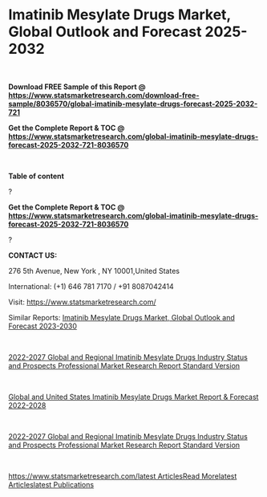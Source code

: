<h1>Imatinib Mesylate Drugs Market, Global Outlook and Forecast 2025-2032</h1><br/><p><strong>Download FREE Sample of this Report @ <a href="https://www.statsmarketresearch.com/download-free-sample/8036570/global-imatinib-mesylate-drugs-forecast-2025-2032-721">https://www.statsmarketresearch.com/download-free-sample/8036570/global-imatinib-mesylate-drugs-forecast-2025-2032-721</a></strong></p>
 
 
 
 <div><b>Get the Complete Report & TOC @ <a href="https://www.statsmarketresearch.com/global-imatinib-mesylate-drugs-forecast-2025-2032-721-8036570">https://www.statsmarketresearch.com/global-imatinib-mesylate-drugs-forecast-2025-2032-721-8036570</a></b></div>
 
 
 
 <p><br />
 
 <b>Table of content</b></p>
 
 
 
 <p>? </p>
 
 
 
 <div><b>Get the Complete Report & TOC @ <a href="https://www.statsmarketresearch.com/global-imatinib-mesylate-drugs-forecast-2025-2032-721-8036570">https://www.statsmarketresearch.com/global-imatinib-mesylate-drugs-forecast-2025-2032-721-8036570</a></b></div>
 
 
 
 <p>? </p>
 
 
 
 <p><b>CONTACT US:</b><br />
 
 276 5th Avenue, New York , NY 10001,United States<br />
 
 International: (+1) 646 781 7170 / +91 8087042414<br />
 
 Visit: <a href="https://www.statsmarketresearch.com/">https://www.statsmarketresearch.com/</a><br />
 
 Similar Reports: <a href="https://www.statsmarketresearch.com/global-imatinib-mesylate-drugs-forecast-2025-2032-721-8036570">Imatinib Mesylate Drugs Market, Global Outlook and Forecast 2023-2030</a><br />
 
 <br />
 
 <a href="https://www.statsmarketresearch.com/global-imatinib-mesylate-drugs-forecast-2025-2032-721-8036570">2022-2027 Global and Regional Imatinib Mesylate Drugs Industry Status and Prospects Professional Market Research Report Standard Version</a><br />
 
 <br />
 
 <a href="https://www.statsmarketresearch.com/global-imatinib-mesylate-drugs-forecast-2025-2032-721-8036570">Global and United States Imatinib Mesylate Drugs Market Report & Forecast 2022-2028</a><br />
 
 <br />
 
 <a href="https://www.statsmarketresearch.com/global-imatinib-mesylate-drugs-forecast-2025-2032-721-8036570">2022-2027 Global and Regional Imatinib Mesylate Drugs Industry Status and Prospects Professional Market Research Report Standard Version</a><br />
 
 <br />
 
 <a href="https://gyeongbokgung.com">https://www.statsmarketresearch.com/</a><a href="https://hallyeomaritime.com">latest Articles</a><a href="https://jingwansa.com">Read More</a><a href="https://nguoiviet.jp/">latest Articles</a><a href="https://www.intelmarketresearch.com/">latest Publications</a></p>